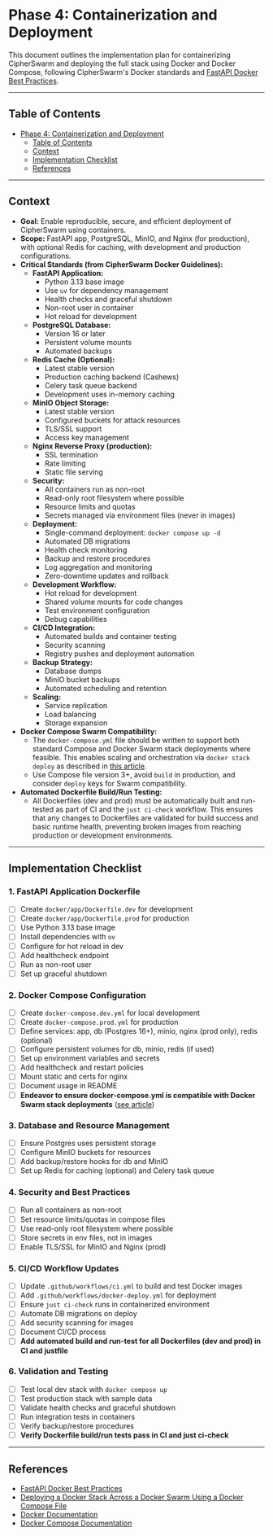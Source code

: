 # Phase 4: Containerization and Deployment

This document outlines the implementation plan for containerizing CipherSwarm and deploying the full stack using Docker and Docker Compose, following CipherSwarm's Docker standards and [FastAPI Docker Best Practices](https://fastapi.tiangolo.com/deployment/docker/).

---

## Table of Contents

<!-- mdformat-toc start --slug=github --no-anchors --maxlevel=2 --minlevel=1 -->

- [Phase 4: Containerization and Deployment](#phase-4-containerization-and-deployment)
  - [Table of Contents](#table-of-contents)
  - [Context](#context)
  - [Implementation Checklist](#implementation-checklist)
  - [References](#references)

<!-- mdformat-toc end -->

---

## Context

- **Goal:** Enable reproducible, secure, and efficient deployment of CipherSwarm using containers.
- **Scope:** FastAPI app, PostgreSQL, MinIO, and Nginx (for production), with optional Redis for caching, with development and production configurations.
- **Critical Standards (from CipherSwarm Docker Guidelines):**
  - **FastAPI Application:**
    - Python 3.13 base image
    - Use `uv` for dependency management
    - Health checks and graceful shutdown
    - Non-root user in container
    - Hot reload for development
  - **PostgreSQL Database:**
    - Version 16 or later
    - Persistent volume mounts
    - Automated backups
  - **Redis Cache (Optional):**
    - Latest stable version
    - Production caching backend (Cashews)
    - Celery task queue backend
    - Development uses in-memory caching
  - **MinIO Object Storage:**
    - Latest stable version
    - Configured buckets for attack resources
    - TLS/SSL support
    - Access key management
  - **Nginx Reverse Proxy (production):**
    - SSL termination
    - Rate limiting
    - Static file serving
  - **Security:**
    - All containers run as non-root
    - Read-only root filesystem where possible
    - Resource limits and quotas
    - Secrets managed via environment files (never in images)
  - **Deployment:**
    - Single-command deployment: `docker compose up -d`
    - Automated DB migrations
    - Health check monitoring
    - Backup and restore procedures
    - Log aggregation and monitoring
    - Zero-downtime updates and rollback
  - **Development Workflow:**
    - Hot reload for development
    - Shared volume mounts for code changes
    - Test environment configuration
    - Debug capabilities
  - **CI/CD Integration:**
    - Automated builds and container testing
    - Security scanning
    - Registry pushes and deployment automation
  - **Backup Strategy:**
    - Database dumps
    - MinIO bucket backups
    - Automated scheduling and retention
  - **Scaling:**
    - Service replication
    - Load balancing
    - Storage expansion
- **Docker Compose Swarm Compatibility:**
  - The `docker-compose.yml` file should be written to support both standard Compose and Docker Swarm stack deployments where feasible. This enables scaling and orchestration via `docker stack deploy` as described in [this article](https://towardsaws.com/deploying-a-docker-stack-across-a-docker-swarm-using-a-docker-compose-file-ddac4c0253da).
  - Use Compose file version 3+, avoid `build` in production, and consider `deploy` keys for Swarm compatibility.
- **Automated Dockerfile Build/Run Testing:**
  - All Dockerfiles (dev and prod) must be automatically built and run-tested as part of CI and the `just ci-check` workflow. This ensures that any changes to Dockerfiles are validated for build success and basic runtime health, preventing broken images from reaching production or development environments.

---

## Implementation Checklist

### 1. FastAPI Application Dockerfile

- [ ] Create `docker/app/Dockerfile.dev` for development
- [ ] Create `docker/app/Dockerfile.prod` for production
- [ ] Use Python 3.13 base image
- [ ] Install dependencies with `uv`
- [ ] Configure for hot reload in dev
- [ ] Add healthcheck endpoint
- [ ] Run as non-root user
- [ ] Set up graceful shutdown

### 2. Docker Compose Configuration

- [ ] Create `docker-compose.dev.yml` for local development
- [ ] Create `docker-compose.prod.yml` for production
- [ ] Define services: app, db (Postgres 16+), minio, nginx (prod only), redis (optional)
- [ ] Configure persistent volumes for db, minio, redis (if used)
- [ ] Set up environment variables and secrets
- [ ] Add healthcheck and restart policies
- [ ] Mount static and certs for nginx
- [ ] Document usage in README
- [ ] **Endeavor to ensure docker-compose.yml is compatible with Docker Swarm stack deployments** ([see article](https://towardsaws.com/deploying-a-docker-stack-across-a-docker-swarm-using-a-docker-compose-file-ddac4c0253da))

### 3. Database and Resource Management

- [ ] Ensure Postgres uses persistent storage
- [ ] Configure MinIO buckets for resources
- [ ] Add backup/restore hooks for db and MinIO
- [ ] Set up Redis for caching (optional) and Celery task queue

### 4. Security and Best Practices

- [ ] Run all containers as non-root
- [ ] Set resource limits/quotas in compose files
- [ ] Use read-only root filesystem where possible
- [ ] Store secrets in env files, not in images
- [ ] Enable TLS/SSL for MinIO and Nginx (prod)

### 5. CI/CD Workflow Updates

- [ ] Update `.github/workflows/ci.yml` to build and test Docker images
- [ ] Add `.github/workflows/docker-deploy.yml` for deployment
- [ ] Ensure `just ci-check` runs in containerized environment
- [ ] Automate DB migrations on deploy
- [ ] Add security scanning for images
- [ ] Document CI/CD process
- [ ] **Add automated build and run-test for all Dockerfiles (dev and prod) in CI and justfile**

### 6. Validation and Testing

- [ ] Test local dev stack with `docker compose up`
- [ ] Test production stack with sample data
- [ ] Validate health checks and graceful shutdown
- [ ] Run integration tests in containers
- [ ] Verify backup/restore procedures
- [ ] **Verify Dockerfile build/run tests pass in CI and just ci-check**

---

## References

- [FastAPI Docker Best Practices](https://fastapi.tiangolo.com/deployment/docker/)
- [Deploying a Docker Stack Across a Docker Swarm Using a Docker Compose File](https://towardsaws.com/deploying-a-docker-stack-across-a-docker-swarm-using-a-docker-compose-file-ddac4c0253da)
- [Docker Documentation](https://docs.docker.com)
- [Docker Compose Documentation](https://docs.docker.com/compose)
